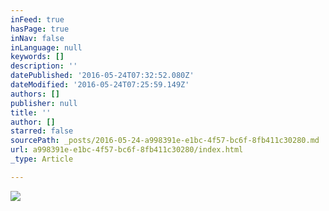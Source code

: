```yaml
---
inFeed: true
hasPage: true
inNav: false
inLanguage: null
keywords: []
description: ''
datePublished: '2016-05-24T07:32:52.080Z'
dateModified: '2016-05-24T07:25:59.149Z'
authors: []
publisher: null
title: ''
author: []
starred: false
sourcePath: _posts/2016-05-24-a998391e-e1bc-4f57-bc6f-8fb411c30280.md
url: a998391e-e1bc-4f57-bc6f-8fb411c30280/index.html
_type: Article

---
```

![](https://the-grid-user-content.s3-us-west-2.amazonaws.com/c792071b-1645-4b6a-800f-b9fe6d4370d6.jpg)